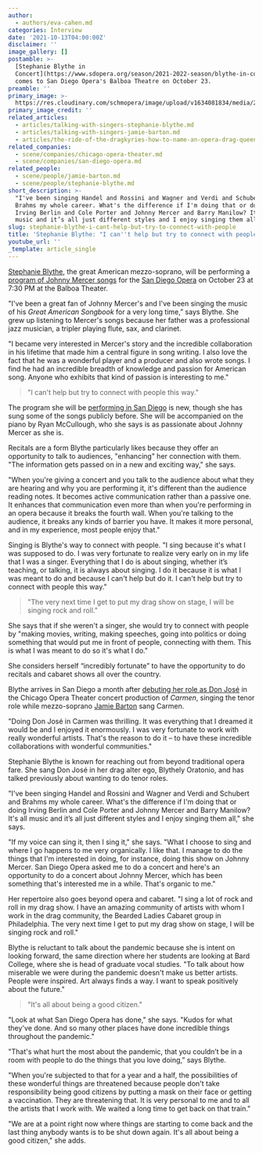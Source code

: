 ```yaml
---
author:
  - authors/eva-cahen.md
categories: Interview
date: '2021-10-13T04:00:00Z'
disclaimer: ''
image_gallery: []
postamble: >-
  [Stephanie Blythe in
  Concert](https://www.sdopera.org/season/2021-2022-season/blythe-in-concert)
  comes to San Diego Opera's Balboa Theatre on October 23. 
preamble: ''
primary_image: >-
  https://res.cloudinary.com/schmopera/image/upload/v1634081834/media/2021/10/StephanieBlythe_clf1dv.jpg
primary_image_credit: ''
related_articles:
  - articles/talking-with-singers-stephanie-blythe.md
  - articles/talking-with-singers-jamie-barton.md
  - articles/the-ride-of-the-dragkyries-how-to-name-an-opera-drag-queen.md
related_companies:
  - scene/companies/chicago-opera-theater.md
  - scene/companies/san-diego-opera.md
related_people:
  - scene/people/jamie-barton.md
  - scene/people/stephanie-blythe.md
short_description: >-
  "I've been singing Handel and Rossini and Wagner and Verdi and Schubert and
  Brahms my whole career. What's the difference if I'm doing that or doing
  Irving Berlin and Cole Porter and Johnny Mercer and Barry Manilow? It's all
  music and it’s all just different styles and I enjoy singing them all."
slug: stephanie-blythe-i-cant-help-but-try-to-connect-with-people
title: 'Stephanie Blythe: "I can''t help but try to connect with people."'
youtube_url: ''
_template: article_single
---
```


[Stephanie Blythe](/scene/people/stephanie-blythe/), the great American mezzo-soprano, will be performing a [program of Johnny Mercer songs](https://www.sdopera.org/season/2021-2022-season/blythe-in-concert) for the [San Diego Opera](/scene/companies/san-diego-opera/) on October 23 at 7:30 PM at the Balboa Theater.

"I've been a great fan of Johnny Mercer's and I've been singing the music of his _Great American Songbook_ for a very long time,” says Blythe. She grew up listening to Mercer's songs because her father was a professional jazz musician, a tripler playing flute, sax, and clarinet.

"I became very interested in Mercer's story and the incredible collaboration in his lifetime that made him a central figure in song writing. I also love the fact that he was a wonderful player and a producer and also wrote songs. I find he had an incredible breadth of knowledge and passion for American song. Anyone who exhibits that kind of passion is interesting to me."

> "I can't help but try to connect with people this way."

The program she will be [performing in San Diego](https://www.sdopera.org/season/2021-2022-season/blythe-in-concert) is new, though she has sung some of the songs publicly before. She will be accompanied on the piano by Ryan McCullough, who she says is as passionate about Johnny Mercer as she is.

Recitals are a form Blythe particularly likes because they offer an opportunity to talk to audiences, "enhancing" her connection with them. "The information gets passed on in a new and exciting way," she says.

"When you're giving a concert and you talk to the audience about what they are hearing and why you are performing it, it's different than the audience reading notes. It becomes active communication rather than a passive one. It enhances that communication even more than when you're performing in an opera because it breaks the fourth wall. When you're talking to the audience, it breaks any kinds of barrier you have. It makes it more personal, and in my experience, most people enjoy that."

Singing is Blythe's way to connect with people. "I sing because it's what I was supposed to do. I was very fortunate to realize very early on in my life that I was a singer. Everything that I do is about singing, whether it’s teaching, or talking, it is always about singing. I do it because it is what I was meant to do and because I can't help but do it. I can't help but try to connect with people this way."

> "The very next time I get to put my drag show on stage, I will be singing rock and roll."

She says that if she weren't a singer, she would try to connect with people by "making movies, writing, making speeches, going into politics or doing something that would put me in front of people, connecting with them. This is what I was meant to do so it's what I do."

She considers herself “incredibly fortunate” to have the opportunity to do recitals and cabaret shows all over the country.

Blythe arrives in San Diego a month after [debuting her role as Don José](https://www.schmopera.com/radical-women-drag-don-jose-chicago-opera-theaters-carmen/) in the Chicago Opera Theater concert production of _Carmen_, singing the tenor role while mezzo-soprano [Jamie Barton](/talking-with-singers-jamie-barton/) sang Carmen.

"Doing Don José in Carmen was thrilling. It was everything that I dreamed it would be and I enjoyed it enormously. I was very fortunate to work with really wonderful artists. That's the reason to do it – to have these incredible collaborations with wonderful communities."

Stephanie Blythe is known for reaching out from beyond traditional opera fare. She sang Don José in her drag alter ego, Blythely Oratonio, and has talked previously about wanting to do tenor roles.

"I've been singing Handel and Rossini and Wagner and Verdi and Schubert and Brahms my whole career. What's the difference if I'm doing that or doing Irving Berlin and Cole Porter and Johnny Mercer and Barry Manilow? It's all music and it’s all just different styles and I enjoy singing them all," she says.

"If my voice can sing it, then I sing it," she says. "What I choose to sing and where I go happens to me very organically. I like that. I manage to do the things that I'm interested in doing, for instance, doing this show on Johnny Mercer. San Diego Opera asked me to do a concert and here's an opportunity to do a concert about Johnny Mercer, which has been something that's interested me in a while. That's organic to me."

Her repertoire also goes beyond opera and cabaret. "I sing a lot of rock and roll in my drag show. I have an amazing community of artists with whom I work in the drag community, the Bearded Ladies Cabaret group in Philadelphia. The very next time I get to put my drag show on stage, I will be singing rock and roll."

Blythe is reluctant to talk about the pandemic because she is intent on looking forward, the same direction where her students are looking at Bard College, where she is head of graduate vocal studies. "To talk about how miserable we were during the pandemic doesn't make us better artists. People were inspired. Art always finds a way. I want to speak positively about the future."

> "It's all about being a good citizen."

"Look at what San Diego Opera has done," she says. "Kudos for what they've done. And so many other places have done incredible things throughout the pandemic."

"That's what hurt the most about the pandemic, that you couldn’t be in a room with people to do the things that you love doing,” says Blythe.

"When you're subjected to that for a year and a half, the possibilities of these wonderful things are threatened because people don't take responsibility being good citizens by putting a mask on their face or getting a vaccination. They are threatening that. It is very personal to me and to all the artists that I work with. We waited a long time to get back on that train."

"We are at a point right now where things are starting to come back and the last thing anybody wants is to be shut down again. It's all about being a good citizen," she adds.
